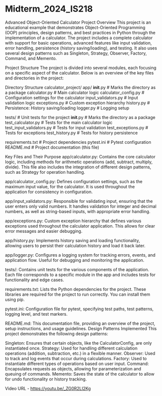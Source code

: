# Midterm_2024_IS218
Advanced Object-Oriented Calculator Project
Overview
This project is an educational example that demonstrates Object-Oriented Programming (OOP) principles, design patterns, and best practices in Python through the implementation of a calculator. The project includes a complete calculator with support for basic operations, advanced features like input validation, error handling, persistence (history saving/loading), and testing. It also uses several design patterns such as Singleton, Strategy, Observer, Factory, Command, and Memento.

Project Structure
The project is divided into several modules, each focusing on a specific aspect of the calculator. Below is an overview of the key files and directories in the project:

Directory Structure
calculator_project/
app/
__init__.py # Marks the directory as a package
calculator.py # Main calculator logic
calculator_config.py # Configuration settings for the calculator
input_validators.py # Input validation logic
exceptions.py # Custom exception hierarchy
history.py # Persistence: History saving/loading
logger.py # Logging setup

tests/ # Unit tests for the project
__init__.py # Marks the directory as a package
test_calculator.py # Tests for the main calculator logic
test_input_validators.py # Tests for input validation
test_exceptions.py # Tests for exceptions
test_history.py # Tests for history persistence

requirements.txt # Project dependencies
pytest.ini # Pytest configuration
README.md # Project documentation (this file)

Key Files and Their Purpose
app/calculator.py: Contains the core calculator logic, including methods for arithmetic operations (add, subtract, multiply, divide). This file also includes the integration of different design patterns, such as Strategy for operation handling.

app/calculator_config.py: Defines configuration settings, such as the maximum input value, for the calculator. It is used throughout the application for consistency in configuration.

app/input_validators.py: Responsible for validating input, ensuring that the user enters only valid numbers. It handles validation for integer and decimal numbers, as well as string-based inputs, with appropriate error handling.

app/exceptions.py: Custom exception hierarchy that defines various exceptions used throughout the calculator application. This allows for clear error messages and easier debugging.

app/history.py: Implements history saving and loading functionality, allowing users to persist their calculation history and load it back later.

app/logger.py: Configures a logging system for tracking errors, events, and application flow. Useful for debugging and monitoring the application.

tests/: Contains unit tests for the various components of the application. Each file corresponds to a specific module in the app and includes tests for functionality and edge cases.

requirements.txt: Lists the Python dependencies for the project. These libraries are required for the project to run correctly. You can install them using pip.

pytest.ini: Configuration file for pytest, specifying test paths, test patterns, logging level, and test markers.

README.md: This documentation file, providing an overview of the project, setup instructions, and usage guidelines.
Design Patterns Implemented
This project demonstrates the following design patterns:

Singleton: Ensures that certain objects, like the CalculatorConfig, are only instantiated once.
Strategy: Used for handling different calculation operations (addition, subtraction, etc.) in a flexible manner.
Observer: Used to track and log events that occur during calculations.
Factory: Used to instantiate different types of operations based on user input.
Command: Encapsulates requests as objects, allowing for parameterization and queuing of commands.
Memento: Saves the state of the calculator to allow for undo functionality or history tracking.

Video
URL - https://youtu.be/_ZG0R2LI2Kg
